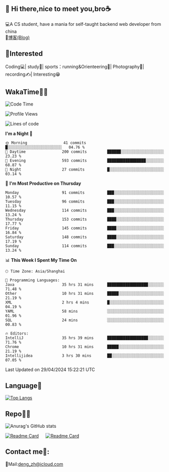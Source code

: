 👋 Hi there,nice to meet you,bro☕
---
💻A CS student, have a mania for self-taught backend web developer from china   
📌[博客(Blog)](https://github.com/HealUP/MyBlog)

 <!-- waka-box start -->
 <!-- waka-box end -->
 
🧲**Interested**
--
Coding💻| study📖| sports：running&Orienteering🏃‍| Photography📸| recording✍️| Interesting😁

WakaTime👨‍💻
---
<!--START_SECTION:waka-->
![Code Time](http://img.shields.io/badge/Code%20Time-1%2C083%20hrs%2023%20mins-blue)

![Profile Views](http://img.shields.io/badge/Profile%20Views-0-blue)

![Lines of code](https://img.shields.io/badge/From%20Hello%20World%20I%27ve%20Written-205.0%20thousand%20lines%20of%20code-blue)

**I'm a Night 🦉** 

```text
🌞 Morning                41 commits          █░░░░░░░░░░░░░░░░░░░░░░░░   04.76 % 
🌆 Daytime                200 commits         ██████░░░░░░░░░░░░░░░░░░░   23.23 % 
🌃 Evening                593 commits         █████████████████░░░░░░░░   68.87 % 
🌙 Night                  27 commits          █░░░░░░░░░░░░░░░░░░░░░░░░   03.14 % 
```
📅 **I'm Most Productive on Thursday** 

```text
Monday                   91 commits          ███░░░░░░░░░░░░░░░░░░░░░░   10.57 % 
Tuesday                  96 commits          ███░░░░░░░░░░░░░░░░░░░░░░   11.15 % 
Wednesday                114 commits         ███░░░░░░░░░░░░░░░░░░░░░░   13.24 % 
Thursday                 153 commits         ████░░░░░░░░░░░░░░░░░░░░░   17.77 % 
Friday                   145 commits         ████░░░░░░░░░░░░░░░░░░░░░   16.84 % 
Saturday                 148 commits         ████░░░░░░░░░░░░░░░░░░░░░   17.19 % 
Sunday                   114 commits         ███░░░░░░░░░░░░░░░░░░░░░░   13.24 % 
```


📊 **This Week I Spent My Time On** 

```text
🕑︎ Time Zone: Asia/Shanghai

💬 Programming Languages: 
Java                     35 hrs 31 mins      ██████████████████░░░░░░░   71.48 % 
Other                    10 hrs 31 mins      █████░░░░░░░░░░░░░░░░░░░░   21.19 % 
XML                      2 hrs 4 mins        █░░░░░░░░░░░░░░░░░░░░░░░░   04.19 % 
YAML                     58 mins             ░░░░░░░░░░░░░░░░░░░░░░░░░   01.96 % 
SQL                      24 mins             ░░░░░░░░░░░░░░░░░░░░░░░░░   00.83 % 

🔥 Editors: 
IntelliJ                 35 hrs 39 mins      ██████████████████░░░░░░░   71.76 % 
Chrome                   10 hrs 31 mins      █████░░░░░░░░░░░░░░░░░░░░   21.19 % 
Intellijidea             3 hrs 30 mins       ██░░░░░░░░░░░░░░░░░░░░░░░   07.05 % 
```


 Last Updated on 29/04/2024 15:22:21 UTC
<!--END_SECTION:waka-->

Language🚀
---
[![Top Langs](https://github-readme-stats.vercel.app/api/top-langs/?username=HealUP&layout=compact&hide_border=true)](https://github.com/HealUP)

Repo🧑‍💻
---
![Anurag's GitHub stats](https://github-readme-stats.vercel.app/api?username=HealUP&count_private=true&show_icons=true&theme=gruvbox&hide_border=true) 

[![Readme Card](https://github-readme-stats.vercel.app/api/pin/?username=HealUP&repo=InternetEy&theme=transparent)](https://github.com/HealUP/InternetEy) &emsp;
[![Readme Card](https://github-readme-stats.vercel.app/api/pin/?username=HealUP&repo=CampusExperience&theme=transparent)](https://github.com/HealUP/CampusExperience)


Contact me📱:
---
📮Mail:deng_zh@icloud.com  
